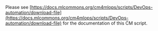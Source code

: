 Please see [https://docs.mlcommons.org/cm4mlops/scripts/DevOps-automation/download-file](https://docs.mlcommons.org/cm4mlops/scripts/DevOps-automation/download-file) for the documentation of this CM script.

